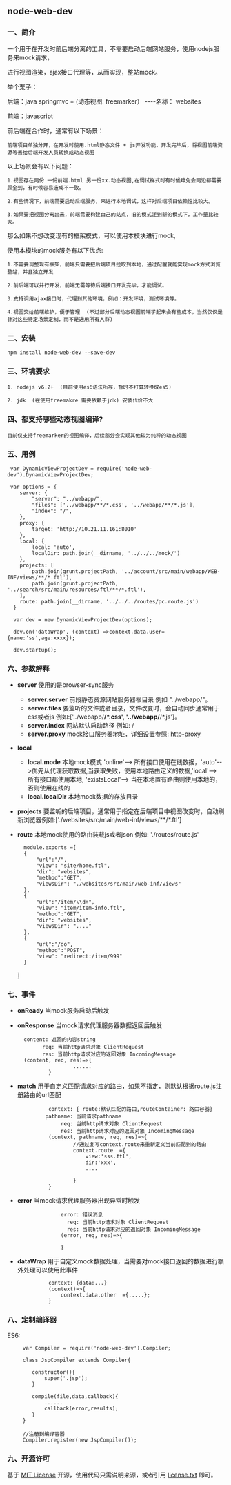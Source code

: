 ## node-web-dev

### 一、简介

一个用于在开发时前后端分离的工具，不需要启动后端网站服务，使用nodejs服务来mock请求，

进行视图渲染，ajax接口代理等，从而实现，整站mock。

举个栗子：

  后端：java springmvc + (动态视图: freemarker） ----名称： websites

  前端：javascript

  前后端在合作时，通常有以下场景：

	前端项目单独分开，在开发时使用.html静态文件 + js开发功能，开发完毕后，将视图前端资源等丢给后端开发人员转换成动态视图

  以上场景会有以下问题：

	1.视图存在两份 一份前端.html 另一份xx.动态视图,在调试样式时有时候难免会两边都需要顾全到，有时候容易造成不一致。

	2.有些情况下，前端需要启动后端服务，来进行本地调试，这样对后端项目依赖性比较大。

	3.如果要把视图分离出来，前端需要构建自己的站点，旧的模式迁到新的模式下，工作量比较大。

  那么如果不想改变现有的框架模式，可以使用本模块进行mock,

  使用本模块的mock服务有以下优点:

	1.不需要调整现有框架，前端只需要把后端项目拉取到本地，通过配置就能实现mock方式浏览整站，并且独立开发

	2.前后端可以并行开发，前端无需等待后端接口开发完毕，才能调试。

	3.支持调用ajax接口时，代理到其他环境，例如：开发环境，测试环境等。

	4.视图交给前端维护，便于管理  (不过部分后端动态视图前端学起来会有些成本，当然仅仅是针对这些特定场景定制，而不是通用所有人群)

### 二、安装

    npm install node-web-dev --save-dev
    
### 三、环境要求

    1. nodejs v6.2+  (目前使用es6语法所写，暂时不打算转换成es5)
    
    2. jdk  (在使用freemakre 需要依赖于jdk) 安装代价不大
    
    
### 四、都支持哪些动态视图编译?

    目前仅支持freemarker的视图编译，后续部分会实现其他较为纯粹的动态视图
     
### 五、用例
	
     var DynamicViewProjectDev = require('node-web-dev').DynamicViewProjectDev;	
	
     var options = {
        server: {
            "server": "../webapp/", 
            "files": ['../webapp/**/*.css', '../webapp/**/*.js'], 
            "index": "/", 
        },
        proxy: {
            target: 'http://10.21.11.161:8010' 
        },
        local: {
            local: 'auto', 
            localDir: path.join(__dirname, '../../../mock/') 
        },
        projects: [
            path.join(grunt.projectPath, '../account/src/main/webapp/WEB-INF/views/**/*.ftl'),
            path.join(grunt.projectPath, '../search/src/main/resources/ftl/**/*.ftl'),
        ],
        route: path.join(__dirname, '../../../routes/pc.route.js')
      }
     
      var dev = new DynamicViewProjectDev(options);
      
      dev.on('dataWrap', (context) =>context.data.user={name:'ss',age:xxxx});
      
      dev.startup();
      
### 六、参数解释

  * **server** 使用的是browser-sync服务
    * **server.server** 前段静态资源网站服务器根目录 例如 "../webapp/"。
    * **server.files**  要监听的文件或者目录，文件改变时，会自动同步通常用于css或者js
                        例如:['../webapp/**/*.css', '../webapp/**/*.js']。
    * **server.index**  网站默认启动路径 例如: /
    * **server.proxy**  mock接口服务器地址，详细设置参照: [http-proxy](https://github.com/nodejitsu/node-http-proxy "http-proxy")

* **local**  
  * **local.mode**     本地mock模式 'online'-->  所有接口使用在线数据，'auto'-->优先从代理获取数据,当获取失败，使用本地路由定义的数据,'local'--> 所有接口都使用本地, 'existsLocal'--> 当在本地置有路由则使用本地的，否则使用在线的
  * **local.localDir** 本地mock数据的存放目录

* **projects**  要监听的后端项目，通常用于指定在后端项目中视图改变时，自动刷新浏览器例如:['./websites/src/main/web-inf/views/**/*.ftl']

* **route**     本地mock使用的路由装载js或者json
                例如: './routes/route.js'

        module.exports =[
	    {
	        "url":"/",
	        "view": "site/home.ftl",
	        "dir": "websites",
	        "method":"GET",
	        "viewsDir": "./websites/src/main/web-inf/views"
	    },
	    {
	    	"url":"/item/\\d+",
	        "view": "item/item-info.ftl",
	        "method":"GET",
	        "dir": "websites",
	        "viewsDir": "...."
	    },
	    {
	    	"url":"/do",
	    	"method":"POST",
	        "view": "redirect:/item/999"
	    }
	]             
                     
        
        

### 七、事件

* **onReady** 当mock服务启动后触发


* **onResponse** 当mock请求代理服务器数据返回后触发


 		content: 返回的内容string
              req: 当前http请求对象 ClientRequest
              res: 当前http请求对应的返回对象 IncomingMessage
 		(content, req, res)=>{  
                    	......
                }
                
        
        
* **match**  用于自定义匹配请求对应的路由，如果不指定，则默认根据route.js注册路由的url匹配


        		context: { route:默认匹配的路由,routeContainer: 路由容器}
               pathname: 当前请求pathname
                    req: 当前http请求对象 ClientRequest
                    res: 当前http请求对应的返回对象 IncomingMessage
                (context, pathname, req, res)=>{
                    	//通过复写context.route来重新定义当前匹配到的路由
                    	context.route  ={
                    	    view:'sss.ftl',
                    	    dir:'xxx',
                    	    ....
                    	    
                    	}
                }
                    
        
        
* **error**  当mock请求代理服务器出现异常时触发


        	    	error: 错误消息
                      req: 当前http请求对象 ClientRequest
                      res: 当前http请求对应的返回对象 IncomingMessage
                    (error, req, res)=>{
                    
                    }
                      
        
        
* **dataWrap** 用于自定义mock数据处理，当需要对mock接口返回的数据进行额外处理可以使用此事件


                context: {data:...}
        	    (context)=>{
        	    	context.data.other  ={.....};
        	    }

### 八、定制编译器

ES6:

         var Compiler = require('node-web-dev').Compiler;
         
         class JspCompiler extends Compiler{
         	
         	constructor(){
         	    super('.jsp');
         	}
         	
         	compile(file,data,callback){
         		......
         		callback(error,results);
         	}
         }
         
         //注册到编译容器
         Compiler.register(new JspCompiler());
         
     

### 九、开源许可
基于 [MIT License](http://zh.wikipedia.org/wiki/MIT_License) 开源，使用代码只需说明来源，或者引用 [license.txt](https://github.com/sofish/typo.css/blob/master/license.txt) 即可。
